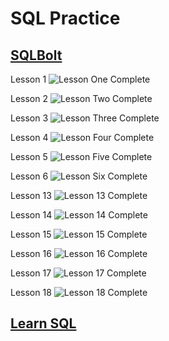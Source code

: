 # SQL Practice

## [SQLBolt](https://sqlbolt.com/)

Lesson 1
![Lesson One Complete](/img/401.sqlbolt/sqlboltqueries1.png)

Lesson 2
![Lesson Two Complete](/img/401.sqlbolt/sqlboltqueries2.png)

Lesson 3
![Lesson Three Complete](/img/401.sqlbolt/sqlboltqueries3.png)

Lesson 4
![Lesson Four Complete](/img/401.sqlbolt/sqlboltqueries4.png)

Lesson 5
![Lesson Five Complete](/img/401.sqlbolt/sqlboltqueries%20review1.png)

Lesson 6
![Lesson Six Complete](/img/401.sqlbolt/sqlboltqueries6.png)

Lesson 13
![Lesson 13 Complete](/img/401.sqlbolt/sqlbolt_DM13.png)

Lesson 14
![Lesson 14 Complete](/img/401.sqlbolt/sqlbolt_DM14.png)

Lesson 15
![Lesson 15 Complete](/img/401.sqlbolt/sqlbolt_DM15.png)

Lesson 16
![Lesson 16 Complete](/img/401.sqlbolt/sqlbolt_DM16.png)

Lesson 17
![Lesson 17 Complete](/img/401.sqlbolt/sqlbolt_DM17.png)

Lesson 18
![Lesson 18 Complete](/img/401.sqlbolt/sqlbolt_DM18.png)

## [Learn SQL](https://cdn2.hubspot.net/hubfs/392937/Learn%20SQL.pdf?__hstc=158613477.01e6fbf0aa8dadc2cabb137b246a03be.1662315576791.1662315576791.1662315576791.1&__hssc=158613477.1.1662315576791&__hsfp=12106724&hsCtaTracking=5829d6cd-cd1b-47f8-92d1-0b3ba8bc9ce7%7Ca4ebeaea-cc21-4256-99ef-eeed3c103120)